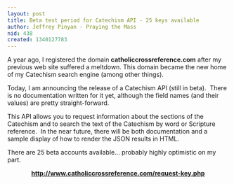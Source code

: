 ```yaml
---
layout: post
title: Beta test period for Catechism API - 25 keys available
author: Jeffrey Pinyan - Praying the Mass
nid: 438
created: 1340127783
---
```

A year ago, I registered the domain <strong>catholiccrossreference.com</strong> after my previous web site suffered a meltdown. This domain became the new home of my Catechism search engine (among other things).

Today, I am announcing the release of a Catechism API (still in beta).&nbsp; There is no documentation written for it yet, although the field names (and their values) are pretty straight-forward.

This API allows you to request information about the sections of the Catechism and to search the text of the Catechism by word or Scripture reference.&nbsp; In the near future, there will be both documentation and a sample display of how to render the JSON results in HTML.

There are 25 beta accounts available... probably highly optimistic on my part.

<p style="text-align: center;"><a title="Request API Key" href="http://www.catholiccrossreference.com/request-key.php"><strong>http://www.catholiccrossreference.com/request-key.php</strong></a></p>
